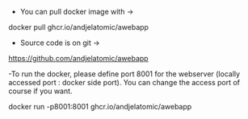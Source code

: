 - You can pull docker image with ->

docker pull ghcr.io/andjelatomic/awebapp

- Source code is on git ->

https://github.com/andjelatomic/awebapp

 -To run the docker, please define port 8001 for the webserver (locally accessed port : docker side port). You can change the access port of course if you want.

docker run -p8001:8001 ghcr.io/andjelatomic/awebapp
